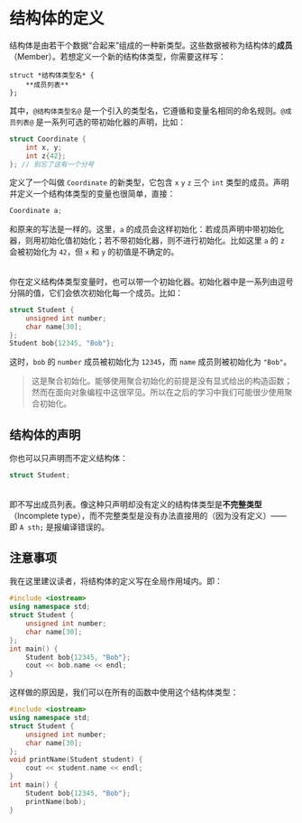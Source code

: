 # 结构体的定义

结构体是由若干个数据“合起来”组成的一种新类型。这些数据被称为结构体的**成员**（Member）。若想定义一个新的结构体类型，你需要这样写：
```sdsc-legacy
struct *结构体类型名* {
    **成员列表**
};
```
其中，`@结构体类型名@` 是一个引入的类型名，它遵循和变量名相同的命名规则。`@成员列表@` 是一系列可选的带初始化器的声明，比如：
```cpp
struct Coordinate {
    int x, y;
    int z{42};
}; // 别忘了这有一个分号
```
定义了一个叫做 `Coordinate` 的新类型，它包含 `x` `y` `z` 三个 `int` 类型的成员。声明并定义一个结构体类型的变量也很简单，直接：
```cpp
Coordinate a;
```
和原来的写法是一样的。这里，`a` 的成员会这样初始化：若成员声明中带初始化器，则用初始化值初始化；若不带初始化器，则不进行初始化。比如这里 `a` 的 `z` 会被初始化为 `42`，但 `x` 和 `y` 的初值是不确定的。

<h6 id="idx_聚合初始化"></h6>

你在定义结构体类型变量时，也可以带一个初始化器。初始化器中是一系列由逗号分隔的值，它们会依次初始化每一个成员。比如：
```cpp
struct Student {
    unsigned int number;
    char name[30];
};
Student bob{12345, "Bob"};
```
这时，`bob` 的 `number` 成员被初始化为 `12345`，而 `name` 成员则被初始化为 `"Bob"`。

> 这是聚合初始化。能够使用聚合初始化的前提是没有显式给出的构造函数；然而在面向对象编程中这很罕见。所以在之后的学习中我们可能很少使用聚合初始化。

## 结构体的声明

你也可以只声明而不定义结构体：
```cpp
struct Student;
```

<h6 id="idx_不完整类型"></h6>

即不写出成员列表。像这种只声明却没有定义的结构体类型是**不完整类型**（Incomplete type），而不完整类型是没有办法直接用的（因为没有定义）——即 `A sth;` 是报编译错误的。

## 注意事项

我在这里建议读者，将结构体的定义写在全局作用域内。即：
```CPP
#include <iostream>
using namespace std;
struct Student {
    unsigned int number;
    char name[30];
};
int main() {
    Student bob{12345, "Bob"};
    cout << bob.name << endl;
}
```

这样做的原因是，我们可以在所有的函数中使用这个结构体类型：
```CPP
#include <iostream>
using namespace std;
struct Student {
    unsigned int number;
    char name[30];
};
void printName(Student student) {
    cout << student.name << endl;
}
int main() {
    Student bob{12345, "Bob"};
    printName(bob);
}
```
